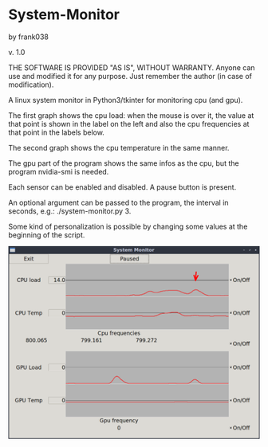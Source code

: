 # System-Monitor
by frank038

v. 1.0

THE SOFTWARE IS PROVIDED "AS IS", WITHOUT WARRANTY. Anyone can use and modified it for any purpose. Just remember the author (in case of modification).

A linux system monitor in Python3/tkinter for monitoring cpu (and gpu).

The first graph shows the cpu load: when the mouse is over it, the value at that point is shown in the label on the left and also the cpu frequencies at that point in the labels below.

The second graph shows the cpu temperature in the same manner.

The gpu part of the program shows the same infos as the cpu, but the program nvidia-smi is needed.

Each sensor can be enabled and disabled. A pause button is present.

An optional argument can be passed to the program, the interval in seconds, e.g.: ./system-monitor.py 3.

Some kind of personalization is possible by changing some values at the beginning of the script.

![My image](https://github.com/frank038/System-Monitor/blob/master/sm1.png)
